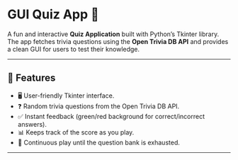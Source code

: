 # GUI Quiz App 🎯

A fun and interactive **Quiz Application** built with Python’s Tkinter library.  
The app fetches trivia questions using the **Open Trivia DB API** and provides a clean GUI for users to test their knowledge.

---

## 🚀 Features
- 🖥️ User-friendly Tkinter interface.  
- ❓ Random trivia questions from the Open Trivia DB API.  
- ✅ Instant feedback (green/red background for correct/incorrect answers).  
- 📊 Keeps track of the score as you play.  
- 🔄 Continuous play until the question bank is exhausted.  

---

